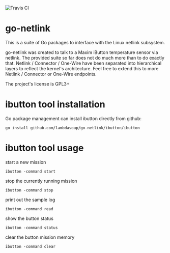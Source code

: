![Travis CI](https://travis-ci.org/lambdasoup/go-netlink.svg?branch=master)

go-netlink
==========

This is a suite of Go packages to interface with the Linux netlink subsystem.

go-netlink was created to talk to a Maxim iButton temperature sensor via netlink. The provided suite so far does not do much more than to do exactly that. Netlink / Connector / One-Wire have been separated into hierarchical layers to reflect the kernel's architecture. Feel free to extend this to more Netlink / Connector or One-Wire endpoints.

The project's license is GPL3+

# ibutton tool installation

Go package management can install ibutton directly from github:
```
go install github.com/lambdasoup/go-netlink/ibutton/ibutton
```

# ibutton tool usage

start a new mission
```
ibutton -command start
```

stop the currently running mission
```
ibutton -command stop
```

print out the sample log
```
ibutton -command read
```

show the button status
```
ibutton -command status
```

clear the button mission memory
```
ibutton -command clear
```
